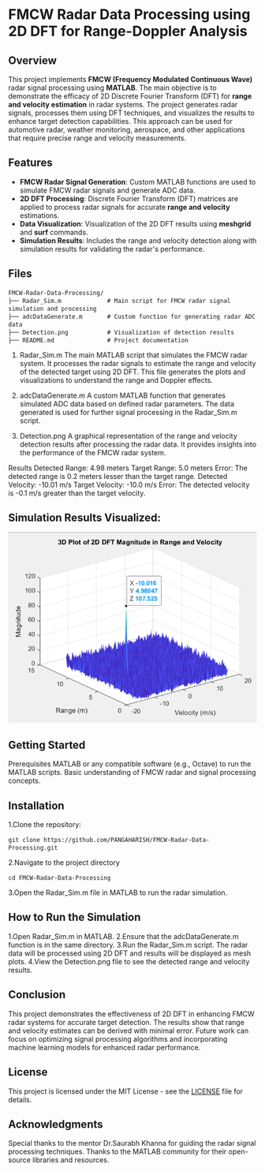 # FMCW Radar Data Processing using 2D DFT for Range-Doppler Analysis

## Overview

This project implements **FMCW (Frequency Modulated Continuous Wave)** radar signal processing using **MATLAB**. The main objective is to demonstrate the efficacy of 2D Discrete Fourier Transform (DFT) for **range and velocity estimation** in radar systems. The project generates radar signals, processes them using DFT techniques, and visualizes the results to enhance target detection capabilities. This approach can be used for automotive radar, weather monitoring, aerospace, and other applications that require precise range and velocity measurements.

## Features

- **FMCW Radar Signal Generation**: Custom MATLAB functions are used to simulate FMCW radar signals and generate ADC data.
- **2D DFT Processing**: Discrete Fourier Transform (DFT) matrices are applied to process radar signals for accurate **range and velocity** estimations.
- **Data Visualization**: Visualization of the 2D DFT results using **meshgrid** and **surf** commands.
- **Simulation Results**: Includes the range and velocity detection along with simulation results for validating the radar's performance.

## Files

```plaintext
FMCW-Radar-Data-Processing/
├── Radar_Sim.m             # Main script for FMCW radar signal simulation and processing
├── adcDataGenerate.m       # Custom function for generating radar ADC data
├── Detection.png           # Visualization of detection results
├── README.md               # Project documentation
```

1. Radar_Sim.m
The main MATLAB script that simulates the FMCW radar system. It processes the radar signals to estimate the range and velocity of the detected target using 2D DFT. This file generates the plots and visualizations to understand the range and Doppler effects.

2. adcDataGenerate.m
A custom MATLAB function that generates simulated ADC data based on defined radar parameters. The data generated is used for further signal processing in the Radar_Sim.m script.

3. Detection.png
A graphical representation of the range and velocity detection results after processing the radar data. It provides insights into the performance of the FMCW radar system.

Results
Detected Range: 4.98 meters
Target Range: 5.0 meters
Error: The detected range is 0.2 meters lesser than the target range.
Detected Velocity: -10.01 m/s
Target Velocity: -10.0 m/s
Error: The detected velocity is -0.1 m/s greater than the target velocity.
## Simulation Results Visualized:
![Detection](Detection.png  )

## Getting Started
Prerequisites
MATLAB or any compatible software (e.g., Octave) to run the MATLAB scripts.
Basic understanding of FMCW radar and signal processing concepts.
## Installation
1.Clone the repository:
```plaintext
git clone https://github.com/PANGAHARISH/FMCW-Radar-Data-Processing.git
```
2.Navigate to the project directory
```plaintext
cd FMCW-Radar-Data-Processing
```
3.Open the Radar_Sim.m file in MATLAB to run the radar simulation.

## How to Run the Simulation
1.Open Radar_Sim.m in MATLAB.
2.Ensure that the adcDataGenerate.m function is in the same directory.
3.Run the Radar_Sim.m script. The radar data will be processed using 2D DFT and results will be displayed as mesh plots.
4.View the Detection.png file to see the detected range and velocity results.
## Conclusion
This project demonstrates the effectiveness of 2D DFT in enhancing FMCW radar systems for accurate target detection. The results show that range and velocity estimates can be derived with minimal error. Future work can focus on optimizing signal processing algorithms and incorporating machine learning models for enhanced radar performance.

## License

This project is licensed under the MIT License - see the [LICENSE](./LICENSE) file for details.

## Acknowledgments
Special thanks to the mentor Dr.Saurabh Khanna for guiding the radar signal processing techniques.
Thanks to the MATLAB community for their open-source libraries and resources.
